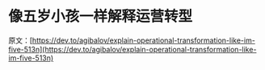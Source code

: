 # 像五岁小孩一样解释运营转型

原文：[https://dev.to/agibalov/explain-operational-transformation-like-im-five-513n](https://dev.to/agibalov/explain-operational-transformation-like-im-five-513n)